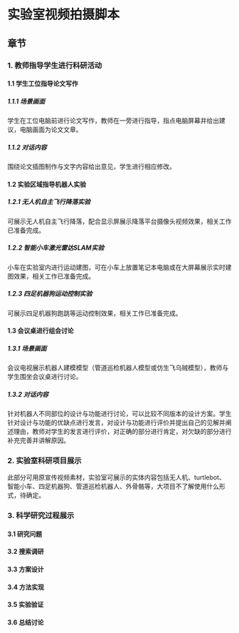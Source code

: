 #  实验室视频拍摄脚本

## 章节

### 1. 教师指导学生进行科研活动

#### 1.1 学生工位指导论文写作

##### 1.1.1 场景画面

学生在工位电脑前进行论文写作，教师在一旁进行指导，指点电脑屏幕并给出建议，电脑画面为论文文章。

##### 1.1.2 对话内容

围绕论文插图制作与文字内容给出意见，学生进行相应修改。



#### 1.2 实验区域指导机器人实验

##### 1.2.1 无人机自主飞行降落实验

可展示无人机自主飞行降落，配合显示屏展示降落平台摄像头视频效果，相关工作已准备完成。

##### 1.2.2 智能小车激光雷达SLAM实验

小车在实验室内进行运动建图，可在小车上放置笔记本电脑或在大屏幕展示实时建图效果，相关工作已准备完成。

##### 1.2.3 四足机器狗运动控制实验

可展示四足机器狗跑跳等运动控制效果，相关工作已准备完成。



#### 1.3 会议桌进行组会讨论

##### 1.3.1 场景画面

会议电视展示机器人建模模型（管道巡检机器人模型或仿生飞乌贼模型），教师与学生围坐会议桌进行讨论。

##### 1.3.2 对话内容

针对机器人不同部位的设计与功能进行讨论，可以比较不同版本的设计方案。学生针对设计与功能的优缺点进行发言，对设计与功能进行评价并提出自己的见解并阐述理由，教师对学生的发言进行评价，对正确的部分进行肯定，对欠缺的部分进行补充完善并讲解原因。



### 2. 实验室科研项目展示

此部分可用原宣传视频素材，实验室可展示的实体内容包括无人机、turtlebot、智能小车、四足机器狗、管道巡检机器人、外骨骼等，大项目不了解使用什么形式，待确定。

### 3. 科学研究过程展示

#### 3.1 研究问题



#### 3.2 搜索调研

#### 3.3 方案设计

#### 3.4 方法实现

#### 3.5 实验验证

#### 3.6 总结讨论

